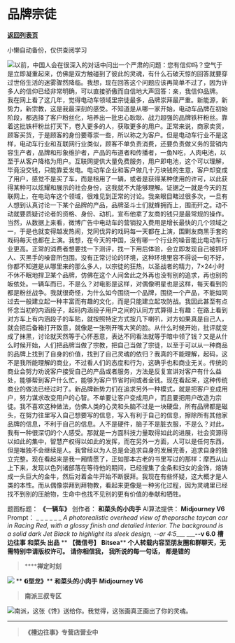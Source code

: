 # 品牌宗徒

[**返回列表页**](/gzh/槽边往事)

小懒自动备份，仅供查阅学习

![](https://mmbiz.qpic.cn/mmbiz_jpg/Ia6gU9JNtkpmAoMKC3ueQlq81mI5Nzub3wWNthia1uPCIO1viaZpk3Kic30UvnzD5ibPysu4iacYibBDxHQNEATwE5VA/640?wx_fmt=jpeg&from;=appmsg)以前，中国人会在很深入的对话中问出一个严肃的问题：您有信仰吗？空气于是立即凝重起来，仿佛是双方触碰到了彼此的灵魂，有什么石破天惊的回答就要穿过世俗生活的迷雾骤然降临。我想，现在回答这个问题应该再简单不过了，因为许多人的信仰已经非常明确，可以直接骄傲而自信地大声回答：亲，我信仰品牌。  
我在网上看了这几年，觉得电动车领域里宗徒最多，品牌崇拜最严重。新能源，新势力，新宗教，这是我最深刻的感受。不知道是从哪一家开始，电动车品牌在初始阶段，都选择了客户粉丝化，培养出一批忠心耿耿、战力超强的品牌铁杆粉丝。靠着这批铁杆粉丝打天下，卷入更多的人，获取更多的用户。正常来说，商家卖货，顾客买货，于是顾客的身份要尊崇一些，所以称之为客户。但是电动车行业不是这样，电动车行业和互联网行业类似，顾客不单负责消费，还要负责做义务的营销内容生产者，品牌和形象维护者，产品的布道者和传播者，一鱼N吃，人肉电池，以至于从客户降格为用户。互联网提供大量免费服务，用户即电池，这个可以理解，毕竟没交钱，只能靠爱发电。电动车企业和客户做几十万块钱的生意，客户却变成了用户，感觉不是买了车，而是租用了一辆，或者是获得某种使用的许可，以此获得某种可以炫耀和展示的社会身份，这我就不大能够理解。证据之一就是今天的互联网上，在电动车这个领域，很难见到正常的讨论。我亲眼目睹过很多次，一旦有人想到认真讨论一下某个品牌的产品，品牌圣斗士们就蜂拥而上，围而歼之。动不动就要质疑讨论者的资格、身份、动机，宣布他拿了友商的钱只是最常规的操作。当然，从数据上来看，微博广告中电动车的营销投入费用是增长最快的几个领域之一，于是也就变得越发热闹，党同伐异的戏码每一天都在上演，围剿友商黑手套的戏码每天也都在上演。我想，在今天的中国，没有哪一个行业的噪音能比电动车行业更高。正常的消费者想要找一下测评，找一下用后体验，会立即发现自己被抓坏人、灭黑手的噪音所包围。没有正常讨论的环境，这种环境里容不得说一句不好，你都不知道是从哪里来的那么多人，以宗徒的狂热，以圣战者的精力，7×24小时不休不眠地捍卫某个品牌，仿佛在这个人间舍此之外再也没有别的追求，再也别的皈依处。一辆车而已，不是么？对电影是这样，对偶像明星也是这样，每天看到的都是粉丝战争。我就很奇怪，为什么如今围绕一个品牌，围绕一个产品，不能如同过去一般建立起一种丰富而有趣的文化，而是只能建立起攻防战。我因此甚至有点怀念当初的内涵段子，起码内涵段子用户之间的认同方式算得上有趣：在路上看到对方车上有内涵段子的车贴，就按照特定方式按几下喇叭，对方如果真是自己人，就会把后备箱打开致意，就像是一张咧开嘴大笑的脸。从什么时候开始，批评就变成了抹黑，讨论就天然等于心怀恶意，表达不同看法就等于暗中领了钱？又是从什么时候开始，人们把品牌当做了宗教，把自己当做了宗徒，以至于可以从一种商品的品牌上找到了自身的价值，找到了自己灵魂的依归？我真的不能理解，起码，这不是我所能理解的商业，不过看人们的态度和行为，这确乎也和商业无关。传统的商业会努力劝说客户接受自己的产品或者服务，方法是反复宣讲对客户有什么益处，能够帮到客户什么忙，能够为客户节省时间或者金钱。现在看起来，这种传统商业的做法已经过时了。新品牌新势力们在追求另外一种模式，就是把客户变成用户，努力谋求改变用户的心智。不单要让客户变成用户，而且要把用户改造为宗徒。我不喜欢这种做法，仿佛人类的心灵和头脑不过是一块硬盘，所有品牌都是磁头，在努力往里写入自己想要写的信息，写入有利于自己的信息，擦除所有其他家品牌的信息，不利于自己的信息。人不是硬件，脑子不是脏衣服，不是么？对此，我有一种很深切的个人感受。那就是一方面科技力量取得如此的进展，社会资源得以如此的集中，智慧产权得以如此的发挥，而在另外一方面，人可以是任何东西，但是唯独不会继续是人。我曾经以为人总是会追求自身的发展完善，追求自身的独立完整。现在看起来是我一厢情愿了，正如那本古老的书里写过的那样：摩西从山上下来，发现以色列诸部落在等待他的期间，已经搜集了金条和妇女的金饰，熔铸成一头巨大的金牛，然后对着金牛开始不断膜拜。我现在有些怀疑，这大概才是人类的本性。而从偶像崇拜到拜物教，看起来更像是一种劣化过程，因为灵魂里已经找不到别的压舱物，生命中也找不见别的更有价值的奉献和牺牲。  
  
题图标题： **《一辆车》** 创作者： **和菜头的小肉手** AI算法提供： **Midjourney V6** Prompt： _ _ _ _ _ _
_A photorealistic overhead view of theporsche taycan car in Racing Red, with a
glossy finish and detailed interior. The background is a solid dark Jet Black
to highlight its sleek design, --ar 4:5____ _____\--v 6.0__ **槽边往事** **和菜头
出品** ** **【微信号】** **Bitsea**** **个人转载内容至朋友圈和群聊天，无需特别申请版权许可。** **请你相信我，**
**我所说的每一句话，** **都是错的**

>  ******禅定时刻**

![](https://mmbiz.qpic.cn/mmbiz_jpg/Ia6gU9JNtkpmAoMKC3ueQlq81mI5Nzub0Z2e3v2crIg6bbOzAy16X87Q2YTC8BTMwU8VkMa23W7xTEqjribYiaHA/640?wx_fmt=jpeg&from;=appmsg)
** **《i型龙》**** **和菜头的小肉手** **Midjourney V6**  

>  **南派三叔专区**

![](https://mmbiz.qpic.cn/mmbiz_jpg/Ia6gU9JNtkpmAoMKC3ueQlq81mI5Nzub1zGBEpxsapHOtT9HQ7unIJoID8XnniaFrQ62IM0215pruXPKuUeOovA/640?wx_fmt=jpeg&from;=appmsg)南派，这张《馋》送给你。我觉得，这张画真正画出了你的灵魂。
****

>  **《槽边往事》专营店营业中**

  

  

